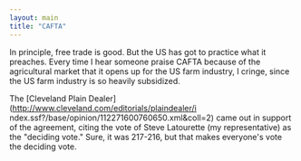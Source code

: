 ```yaml
---
layout: main
title: "CAFTA"
---
```

In principle, free trade is good. But the US has got to practice what it
preaches. Every time I hear someone praise CAFTA because of the agricultural
market that it opens up for the US farm industry, I cringe, since the US farm
industry is so heavily subsidized.

  
The [Cleveland Plain Dealer](http://www.cleveland.com/editorials/plaindealer/i
ndex.ssf?/base/opinion/112271600760650.xml&coll=2) came out in support of the
agreement, citing the vote of Steve Latourette (my representative) as the
"deciding vote." Sure, it was 217-216, but that makes everyone's vote the
deciding vote.

